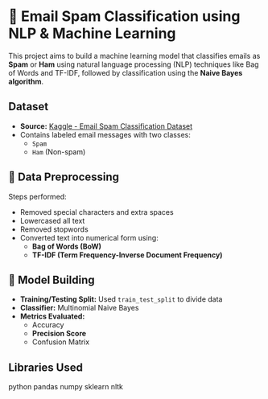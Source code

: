 
# 📧 Email Spam Classification using NLP & Machine Learning

This project aims to build a machine learning model that classifies emails as **Spam** or **Ham** using natural language processing (NLP) techniques like Bag of Words and TF-IDF, followed by classification using the **Naive Bayes algorithm**.


## Dataset

- **Source:** [Kaggle - Email Spam Classification Dataset](https://www.kaggle.com/datasets/balaka18/email-spam-classification-dataset-csv)
- Contains labeled email messages with two classes:
  - `Spam`
  - `Ham` (Non-spam)


## 🧹 Data Preprocessing

Steps performed:
- Removed special characters and extra spaces
- Lowercased all text
- Removed stopwords 
- Converted text into numerical form using:
  - **Bag of Words (BoW)**
  - **TF-IDF (Term Frequency-Inverse Document Frequency)**


## 🧠 Model Building

- **Training/Testing Split:** Used `train_test_split` to divide data
- **Classifier:** Multinomial Naive Bayes
- **Metrics Evaluated:**
  - Accuracy
  - **Precision Score**
  - Confusion Matrix 


## Libraries Used
python
pandas
numpy
sklearn
nltk

